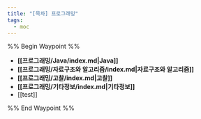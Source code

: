 ```yaml
---
title: "[목차] 프로그래밍"
tags:
  - moc
---
```

%% Begin Waypoint %%
- **[[프로그래밍/Java/index.md|Java]]**
- **[[프로그래밍/자료구조와 알고리즘/index.md|자료구조와 알고리즘]]**
- **[[프로그래밍/고찰/index.md|고찰]]**
- **[[프로그래밍/기타정보/index.md|기타정보]]**
- [[test]]

%% End Waypoint %%